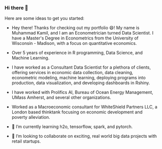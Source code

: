 ### Hi there 👋

<!--
**mkamil918/mkamil918** is a ✨ _special_ ✨ repository because its `README.md` (this file) appears on your GitHub profile.
-->

Here are some ideas to get you started:

- Hey there! Thanks for checking out my portfolio 😄! My name is Muhammad Kamil, and I am an Econometrician turned Data Scientist. I have a Master's Degree in Econometrics from the University of Wisconsin - Madison, with a focus on quantitative economics. 
- Over 5 years of experience in R programming, Data Science, and Machine Learning.
- I have worked as a Consultant Data Scientist for a plethora of clients, offering services in economic data collection, data cleaning, econometric modeling, machine learning, deploying programs into production, data visualization, and developing dashboards in Rshiny. 
- I have worked with Prolifics AI, Bureau of Ocean Energy Management, UMass Amherst, and several other organizations.
- Worked as a Macroeconomic consultant for WhiteShield Partners LLC, a London based thinktank focusing on economic development and poverty alleviation. 
 
- 🌱 I’m currently learning h2o, tensorflow, spark, and pytorch. 
- 👯 I’m looking to collaborate on exciting, real world big data projects with retail startups. 

